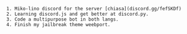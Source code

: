 ```## Things i'm currently working on.
1. Miko-lino discord for the server [chiasa](discord.gg/fefSKDf)
2. Learning discord.js and get better at discord.py. 
3. Code a multipurpose bot in both langs.
4. Finish my jailbreak theme weebport.

```
